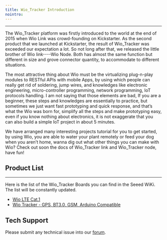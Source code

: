 ```yaml
---
title: Wio_Tracker Introduction
nointro:
---
```


---
The Wio_Tracker platform was firstly introduced to the world at the end of 2015 when Wio Link was crowd-founding on Kickstarter. As the second product that we launched at Kickstarter, the result of Wio_Tracker was exceeded our expectation a lot. So not long after that, we released the little brother of Wio link----Wio Node. Both has almost the same function but different in size and grove connector quantity, to accommodate to different situations.

The most attractive thing about Wio must be the virtualizing plug-n-play modules to RESTful APIs with mobile Apps, by using which people can really get rid of soldering, jump wires, and knowledges like electronic engineering, micro-controller programming, network programming, IoT protocols handling. I am not saying that those elements are bad, If you are a beginner, these steps and knowledges are essentially to practice, but sometimes we just want fast prototyping and quick response, and that’s what the Wio was born for, simplify all the steps and make prototyping easy, even if you know nothing about electronics, it is not exaggerate that you can also build a simple IoT project in about 5 minutes.

We have arranged many interesting projects tutorial for you to get started, by using Wio, you are able to water your plant remotely or feed your dog when you aren’t home, wanna dig out what other things you can make with Wio? Check out soon the docs of Wio_Tracker link and Wio_Tracker node, have fun!


## Product List
---

Here is the list of the Wio_Tracker Boards you can find in the Seeed WiKi. The list will be constantly updated.

- [Wio LTE Cat.1](/Wio_LTE_Cat.1/)
- [Wio Tracker - GPS, BT3.0, GSM, Arduino Compatible](/wio_gps_board/)


## Tech Support
Please submit any technical issue into our [forum](http://forum.seeedstudio.com/). 